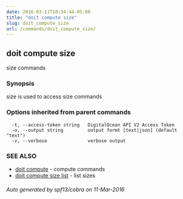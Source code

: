 ```yaml
---
date: 2016-03-11T10:34:44-05:00
title: "doit compute size"
slug: doit_compute_size
url: /commands/doit_compute_size/
---
```

## doit compute size

size commands

### Synopsis


size is used to access size commands

### Options inherited from parent commands

```
  -t, --access-token string   DigitalOcean API V2 Access Token
  -o, --output string         output formt [text|json] (default "text")
  -v, --verbose               verbose output
```

### SEE ALSO
* [doit compute](/commands/doit_compute/)	 - compute commands
* [doit compute size list](/commands/doit_compute_size_list/)	 - list sizes

###### Auto generated by spf13/cobra on 11-Mar-2016
